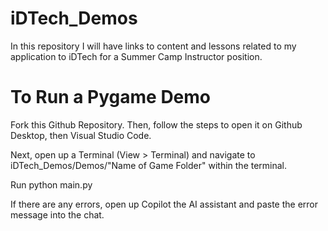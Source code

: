 # iDTech_Demos
In this repository I will have links to content and lessons related to my application to iDTech for a Summer Camp Instructor position.

# To Run a Pygame Demo
Fork this Github Repository. Then, follow the steps to open it on Github Desktop, then Visual Studio Code. 

Next, open up a Terminal (View > Terminal) and navigate to iDTech_Demos/Demos/"Name of Game Folder" within the terminal.

Run python main.py

If there are any errors, open up Copilot the AI assistant and paste the error message into the chat.